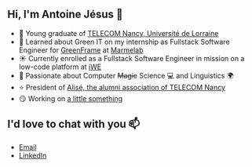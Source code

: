 ## Hi, I'm Antoine Jésus 👋

- 📙 Young graduate of [TELECOM Nancy, Université de Lorraine](https://telecomnancy.univ-lorraine.fr/en)
- 🌱 Learned about Green IT on my internship as Fullstack Software Engineer for [GreenFrame](https://greenframe.io/) at [Marmelab](https://marmelab.com/en/)
- ☀️ Currently enrolled as a Fullstack Software Engineer in mission on a low-code platform at [iWE](https://iwecloud.com/)
- 💞️ Passionate about Computer ~~Magic~~ Science 💻 and Linguistics 🌍
- ⭐ President of [Alisé, the alumni association of TELECOM Nancy](https://www.alise.fr/)
- 😏 Working on [a little something](https://pyano.app)

## I'd love to chat with you 📫

- [Email](mailto:contact@antoine-jesus.com)
- [LinkedIn](https://www.linkedin.com/in/antoine-jesus/)
